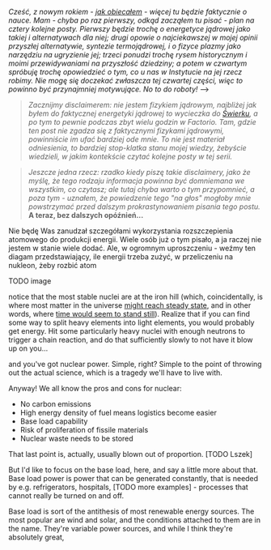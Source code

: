 <!--
.. title: Fuzja 1/4: Energia atomowa w 2021
.. slug: fusion1
.. date: 2021-02-13 18:00:00 UTC+02:00
.. tags: fusion, popular science
.. category: 
.. link: 
.. description: 
.. type: text
-->

*Cześć, z nowym rokiem - [jak obiecałem](./2021.) - więcej tu będzie faktycznie o nauce. Mam - chyba po raz pierwszy, odkąd zacząłem tu pisać - plan na cztery kolejne posty. Pierwszy będzie trochę o energetyce jądrowej jako takiej i alternatywach dla niej; drugi opowie o najciekawszej w mojej opinii przyszłej alternatywie, syntezie termojądrowej, i o fizyce plazmy jako narzędziu na ugryzienie jej; trzeci ponudzi trochę rysem historycznym i moimi przewidywaniami na przyszłość dziedziny; a potem w czwartym spróbuję trochę opowiedzieć o tym, co u nas w Instytucie na jej rzecz robimy. Nie mogę się doczekać zwłaszcza tej czwartej części, więc to powinno być przynajmniej motywujące. No to do roboty!* -->

<!-- TEASER_END -->

> *Zacznijmy disclaimerem: nie jestem fizykiem jądrowym, najbliżej jak byłem do faktycznej energetyki jądrowej to wycieczka do [Świerku](https://pl.wikipedia.org/wiki/Narodowe_Centrum_Bada%C5%84_J%C4%85drowych), a po tym to pewnie podczas zbyt wielu godzin w Factorio. Tam, gdzie ten post nie zgadza się z faktycznymi fizykami jądrowymi, powinniście im ufać bardziej ode mnie. To nie jest materiał odniesienia, to bardziej stop-klatka stanu mojej wiedzy, żebyście wiedzieli, w jakim kontekście czytać kolejne posty w tej serii.*

> *Jeszcze jedna rzecz: rzadko kiedy piszę takie disclaimery, jako że myślę, że tego rodzaju informacja powinna być domniemana we wszystkim, co czytasz; ale tutaj chyba warto o tym przypomnieć, a poza tym - uznałem, że powiedzenie tego "na głos" mogłoby mnie powstrzymać przed dalszym prokrastynowaniem pisania tego postu.* **A teraz, bez dalszych opóźnień...**

Nie będę Was zanudzał szczegółami wykorzystania rozszczepienia atomowego do produkcji energii. Wiele osób już o tym pisało, a ja raczej nie jestem w stanie wiele dodać. Ale, w ogromnym uproszczeniu - weźmy ten diagam przedstawiający, ile energii trzeba zużyć, w przeliczeniu na nukleon, żeby rozbić atom

TODO image

notice that the most stable nuclei are at the iron hill (which, coincidentally, is where most matter in the universe [might reach steady state](https://en.wikipedia.org/wiki/Iron_star), and in other words, where [time would seem to stand still](https://www.youtube.com/watch?v=3aB6CPyO0Ww)). Realize that if you can find some way to split heavy elements into light elements, you would probably get energy. Hit some particularly heavy nuclei with enough neutrons to trigger a chain reaction, and do that sufficiently slowly to not have it blow up on you...

and you've got nuclear power. Simple, right? Simple to the point of throwing out the actual science, which is a tragedy we'll have to live with.

Anyway! We all know the pros and cons for nuclear:

* No carbon emissions
* High energy density of fuel means logistics become easier
* Base load capability
* Risk of proliferation of fissile materials
* Nuclear waste needs to be stored

That last point is, actually, usually blown out of proportion. [TODO Lszek]

But I'd like to focus on the base load, here, and say a little more about that. Base load power is power that can be generated constantly, that is needed by e.g. refrigerators, hospitals, [TODO more examples] - processes that cannot really be turned on and off.

Base load is sort of the antithesis of most renewable energy sources. The most popular are wind and solar, and the conditions attached to them are in the name. They're variable power sources, and while I think they're absolutely great, 


